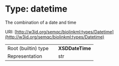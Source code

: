 
# Type: datetime


The combination of a date and time

URI: [http://w3id.org/semqc/biolinkml:types/Datetime](http://w3id.org/semqc/biolinkml:types/Datetime)

|  |  |  |
| --- | --- | --- |
| Root (builtin) type | | **XSDDateTime** |
| Representation | | str |
